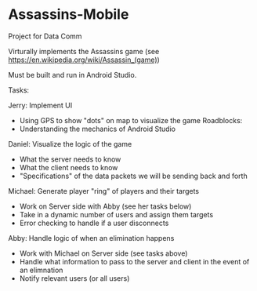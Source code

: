 # Assassins-Mobile
Project for Data Comm

Virturally implements the Assassins game (see https://en.wikipedia.org/wiki/Assassin_(game))

Must be built and run in Android Studio.


Tasks:


Jerry:
Implement UI
  - Using GPS to show "dots" on map to visualize the game
Roadblocks:
  - Understanding the mechanics of Android Studio
  
Daniel:
Visualize the logic of the game
   - What the server needs to know
   - What the client needs to know 
   - "Specifications" of the data packets we will be sending back and forth
   
Michael:
Generate player "ring" of players and their targets
   - Work on Server side with Abby (see her tasks below)
   - Take in a dynamic number of users and assign them targets 
   - Error checking to handle if a user disconnects
   
Abby:
Handle logic of when an elimination happens
  - Work with Michael on Server side (see tasks above)
  - Handle what information to pass to the server and client in the event of an elimnation
  - Notify relevant users (or all users)
  
  
